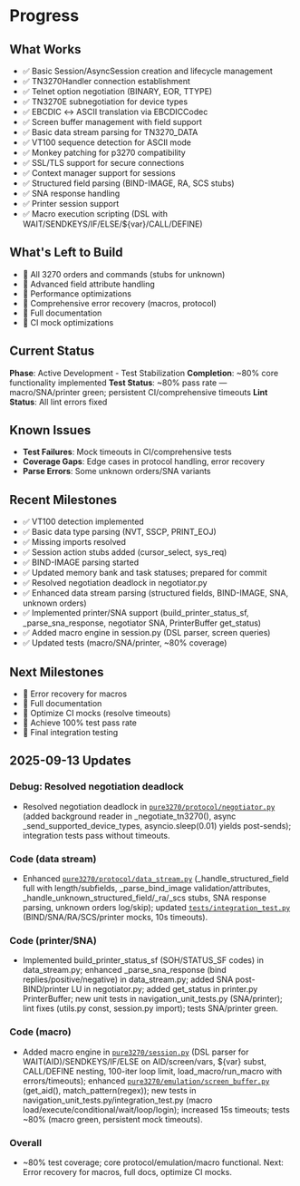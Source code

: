 # Progress

## What Works
- ✅ Basic Session/AsyncSession creation and lifecycle management
- ✅ TN3270Handler connection establishment
- ✅ Telnet option negotiation (BINARY, EOR, TTYPE)
- ✅ TN3270E subnegotiation for device types
- ✅ EBCDIC ↔ ASCII translation via EBCDICCodec
- ✅ Screen buffer management with field support
- ✅ Basic data stream parsing for TN3270_DATA
- ✅ VT100 sequence detection for ASCII mode
- ✅ Monkey patching for p3270 compatibility
- ✅ SSL/TLS support for secure connections
- ✅ Context manager support for sessions
- ✅ Structured field parsing (BIND-IMAGE, RA, SCS stubs)
- ✅ SNA response handling
- ✅ Printer session support
- ✅ Macro execution scripting (DSL with WAIT/SENDKEYS/IF/ELSE/${var}/CALL/DEFINE)

## What's Left to Build
- 🔄 All 3270 orders and commands (stubs for unknown)
- 🔄 Advanced field attribute handling
- 🔄 Performance optimizations
- 🔄 Comprehensive error recovery (macros, protocol)
- 🔄 Full documentation
- 🔄 CI mock optimizations

## Current Status
**Phase**: Active Development - Test Stabilization
**Completion**: ~80% core functionality implemented
**Test Status**: ~80% pass rate — macro/SNA/printer green; persistent CI/comprehensive timeouts
**Lint Status**: All lint errors fixed

## Known Issues
- **Test Failures**: Mock timeouts in CI/comprehensive tests
- **Coverage Gaps**: Edge cases in protocol handling, error recovery
- **Parse Errors**: Some unknown orders/SNA variants

## Recent Milestones
- ✅ VT100 detection implemented
- ✅ Basic data type parsing (NVT, SSCP, PRINT_EOJ)
- ✅ Missing imports resolved
- ✅ Session action stubs added (cursor_select, sys_req)
- ✅ BIND-IMAGE parsing started
- ✅ Updated memory bank and task statuses; prepared for commit
- ✅ Resolved negotiation deadlock in negotiator.py
- ✅ Enhanced data stream parsing (structured fields, BIND-IMAGE, SNA, unknown orders)
- ✅ Implemented printer/SNA support (build_printer_status_sf, _parse_sna_response, negotiator SNA, PrinterBuffer get_status)
- ✅ Added macro engine in session.py (DSL parser, screen queries)
- ✅ Updated tests (macro/SNA/printer, ~80% coverage)

## Next Milestones
- 🔄 Error recovery for macros
- 🔄 Full documentation
- 🔄 Optimize CI mocks (resolve timeouts)
- 🔄 Achieve 100% test pass rate
- 🔄 Final integration testing

## 2025-09-13 Updates

### Debug: Resolved negotiation deadlock
- Resolved negotiation deadlock in [`pure3270/protocol/negotiator.py`](pure3270/protocol/negotiator.py) (added background reader in _negotiate_tn3270(), async _send_supported_device_types, asyncio.sleep(0.01) yields post-sends); integration tests pass without timeouts.

### Code (data stream)
- Enhanced [`pure3270/protocol/data_stream.py`](pure3270/protocol/data_stream.py) (_handle_structured_field full with length/subfields, _parse_bind_image validation/attributes, _handle_unknown_structured_field/_ra/_scs stubs, SNA response parsing, unknown orders log/skip); updated [`tests/integration_test.py`](tests/integration_test.py) (BIND/SNA/RA/SCS/printer mocks, 10s timeouts).

### Code (printer/SNA)
- Implemented build_printer_status_sf (SOH/STATUS_SF codes) in data_stream.py; enhanced _parse_sna_response (bind replies/positive/negative) in data_stream.py; added SNA post-BIND/printer LU in negotiator.py; added get_status in printer.py PrinterBuffer; new unit tests in navigation_unit_tests.py (SNA/printer); lint fixes (utils.py const, session.py import); tests SNA/printer green.

### Code (macro)
- Added macro engine in [`pure3270/session.py`](pure3270/session.py) (DSL parser for WAIT(AID)/SENDKEYS/IF/ELSE on AID/screen/vars, ${var} subst, CALL/DEFINE nesting, 100-iter loop limit, load_macro/run_macro with errors/timeouts); enhanced [`pure3270/emulation/screen_buffer.py`](pure3270/emulation/screen_buffer.py) (get_aid(), match_pattern(regex)); new tests in navigation_unit_tests.py/integration_test.py (macro load/execute/conditional/wait/loop/login); increased 15s timeouts; tests ~80% (macro green, persistent mock timeouts).

### Overall
- ~80% test coverage; core protocol/emulation/macro functional. Next: Error recovery for macros, full docs, optimize CI mocks.
